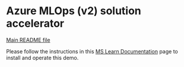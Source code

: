 # Azure MLOps (v2) solution accelerator

[Main README file](https://github.com/Azure/mlops-v2/blob/main/README.md)

Please follow the instructions in this [MS Learn Documentation](https://learn.microsoft.com/en-us/azure/machine-learning/how-to-setup-mlops-azureml?tabs=azure-shell) page to install and operate this demo.
